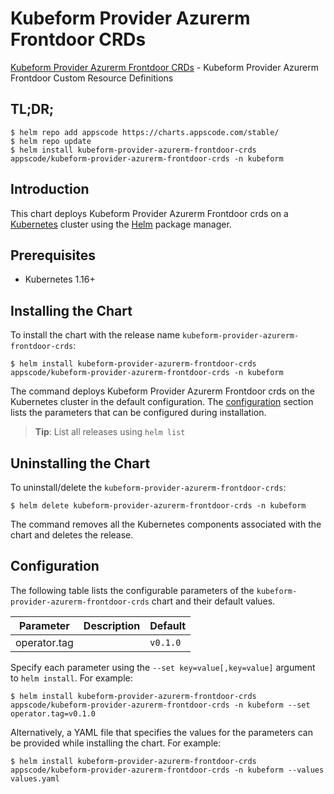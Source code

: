 # Kubeform Provider Azurerm Frontdoor CRDs

[Kubeform Provider Azurerm Frontdoor CRDs](https://github.com/kubeform) - Kubeform Provider Azurerm Frontdoor Custom Resource Definitions

## TL;DR;

```console
$ helm repo add appscode https://charts.appscode.com/stable/
$ helm repo update
$ helm install kubeform-provider-azurerm-frontdoor-crds appscode/kubeform-provider-azurerm-frontdoor-crds -n kubeform
```

## Introduction

This chart deploys Kubeform Provider Azurerm Frontdoor crds on a [Kubernetes](http://kubernetes.io) cluster using the [Helm](https://helm.sh) package manager.

## Prerequisites

- Kubernetes 1.16+

## Installing the Chart

To install the chart with the release name `kubeform-provider-azurerm-frontdoor-crds`:

```console
$ helm install kubeform-provider-azurerm-frontdoor-crds appscode/kubeform-provider-azurerm-frontdoor-crds -n kubeform
```

The command deploys Kubeform Provider Azurerm Frontdoor crds on the Kubernetes cluster in the default configuration. The [configuration](#configuration) section lists the parameters that can be configured during installation.

> **Tip**: List all releases using `helm list`

## Uninstalling the Chart

To uninstall/delete the `kubeform-provider-azurerm-frontdoor-crds`:

```console
$ helm delete kubeform-provider-azurerm-frontdoor-crds -n kubeform
```

The command removes all the Kubernetes components associated with the chart and deletes the release.

## Configuration

The following table lists the configurable parameters of the `kubeform-provider-azurerm-frontdoor-crds` chart and their default values.

|  Parameter   | Description | Default  |
|--------------|-------------|----------|
| operator.tag |             | `v0.1.0` |


Specify each parameter using the `--set key=value[,key=value]` argument to `helm install`. For example:

```console
$ helm install kubeform-provider-azurerm-frontdoor-crds appscode/kubeform-provider-azurerm-frontdoor-crds -n kubeform --set operator.tag=v0.1.0
```

Alternatively, a YAML file that specifies the values for the parameters can be provided while
installing the chart. For example:

```console
$ helm install kubeform-provider-azurerm-frontdoor-crds appscode/kubeform-provider-azurerm-frontdoor-crds -n kubeform --values values.yaml
```
